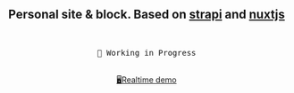 <h2 align="center">
Personal site & block. Based on <a href="https://strapi.io/why-strapi">strapi</a> and <a href="https://v3.nuxtjs.org/">nuxtjs</a>
</h2><br>

<pre align="center">
🧪 Working in Progress
</pre>

<p align="center">
<br>
<a href="https://627b69246585aa00081826e8--bucolic-faloodeh-54e0bd.netlify.app/">🖥Realtime demo</a>

